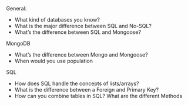 General:

-   What kind of databases you know?
-   What is the major difference between SQL and No-SQL?
-   What’s the difference between SQL and Mongoose?

  

MongoDB

-   What’s the difference between Mongo and Mongoose?
-   When would you use population

  

SQL

-   How does SQL handle the concepts of lists/arrays?
-   What is the difference between a Foreign and Primary Key?
-   How can you combine tables in SQL? What are the different Methods